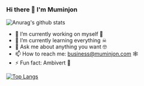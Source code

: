 ### Hi there 👋 I'm Muminjon

![Anurag's github stats](https://github-readme-stats.vercel.app/api?username=MuminjonGuru&show_icons=true&theme=cobalt)

- 🔭 I’m currently working on myself 🤖
- 🌱 I’m currently learning everything ☠
- 💬 Ask me about anything you want 🤓
- 📫 How to reach me: business@muminjon.com 🕸
- ⚡ Fun fact: Ambivert 👀

[![Top Langs](https://github-readme-stats.vercel.app/api/top-langs/?username=MuminjonGuru&layout=compact)](https://github.com/anuraghazra/github-readme-stats)
